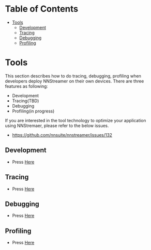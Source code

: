 
Table of Contents
=================

* [Tools](#tools)
  * [Development](#development)
  * [Tracing](#tracing)
  * [Debugging](#debugging)
  * [Profiling](#profiling)


# Tools

This section describes how to do tracing, debugging, profiling when developers deploy NNStreamer on their own devices. 
There are three features as following: 

- Development
- Tracing(TBD)
- Debugging
- Profiling(in progress)

If you are interested in the tool technology to optimize your application using NNStremaer, please refer to the below issues.
* https://github.com/nnsuite/nnstreamer/issues/132


## Development 
* Press [Here](development/README.md)
 
## Tracing
* Press [Here](tracing/README.md)

## Debugging
* Press [Here](debugging/README.md)

## Profiling
* Press [Here](profiling/README.md)
